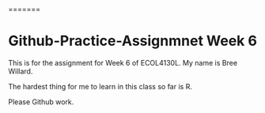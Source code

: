 




=======
# Github-Practice-Assignmnet Week 6
 This is for the assignment for Week 6 of ECOL4130L. My name is Bree Willard.

The hardest thing for me to learn in this class so far is R.

Please Github work.

